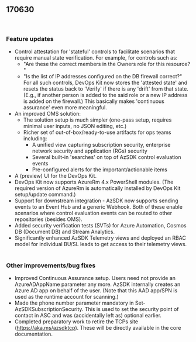 ﻿## 170630 
 
### Feature updates 
* Control attestation for 'stateful' controls to facilitate scenarios that require manual state verification. For example, for controls such as: 
	* "Are these the correct members in the Owners role for this resource? " 
	* "Is the list of IP addresses configured on the DB firewall correct?" 
For all such controls, DevOps Kit now stores the 'attested state' and resets the status back to 'Verify' if there is any 'drift' from that state. (E.g., if another person is added to the said role or a new IP address is added on the firewall.) This basically makes 'continuous assurance' even more meaningful. 
* An improved OMS solution: 
	* The solution setup is much simpler (one-pass setup, requires minimal user inputs, no JSON editing, etc.)  
	* Richer set of out-of-box/ready-to-use artifacts for ops teams including: 
		* A unified view capturing subscription security, enterprise network security and application (RGs) security 
		* Several built-in 'searches' on top of AzSDK control evaluation events 
		* Pre-configured alerts for the important/actionable items 
* A (preview) UI for the DevOps Kit.
* DevOps Kit now supports AzureRm 4.x PowerShell modules. (The required version of AzureRm is automatically installed by DevOps Kit setup/update command.) 
* Support for downstream integration - AzSDK now supports sending events to an Event Hub and a generic Webhook. Both of these enable scenarios where control evaluation events can be routed to other repositories (besides OMS). 
* Added security verification tests (SVTs) for Azure Automation, Cosmos DB (Document DB) and Stream Analytics. 
* Significantly enhanced AzSDK Telemetry views and deployed an RBAC model for individual BU/SL leads to get access to their telemetry views.  
 
 
### Other improvements/bug fixes 
* Improved Continuous Assurance setup. Users need not provide an AzureADAppName parameter any more. AzSDK internally creates an Azure AD app on behalf of the user. (Note that this AAD app/SPN is used as the runtime account for scanning.) 
* Made the phone number parameter mandatory in Set-AzSDKSubscriptionSecurity. This is used to set the security point of contact in ASC and was (accidentally left as) optional earlier. 
* Completed preparatory work to retire the TCPs site (https://aka.ms/azsdktcp). These will be directly available in the core documentation.  
